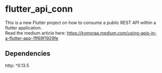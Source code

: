 # flutter_api_conn

This is a new Flutter project on how to consume a public REST API within a flutter application. </br>
Read the medium article here: https://kymoraa.medium.com/using-apis-in-a-flutter-app-1ff69f1929fe

## Dependencies
http: ^0.13.5
